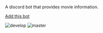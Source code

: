 A discord bot that provides movie information.

[Add this bot](https://discord.com/api/oauth2/authorize?client_id=718996755596967966&permissions=0&scope=bot)

![develop](https://github.com/Oronar/Kinobot.Net/workflows/develop/badge.svg?branch=develop&event=push)
![master](https://github.com/Oronar/Kinobot.Net/workflows/master/badge.svg?branch=master&event=push)